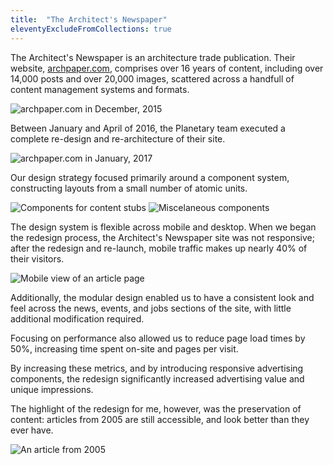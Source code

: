 ```yaml
---
title:  "The Architect's Newspaper"
eleventyExcludeFromCollections: true
---
```


The Architect's Newspaper is an architecture trade publication. Their website, [archpaper.com](http://archpaper.com), comprises over 16 years of content, including over 14,000 posts and over 20,000 images, scattered across a handfull of content management systems and formats.

![archpaper.com in December, 2015](/images/archpaper-1.png)

Between January and April of 2016, the Planetary team executed a complete re-design and re-architecture of their site.

![archpaper.com in January, 2017](/images/archpaper-2.png)

Our design strategy focused primarily around a component system, constructing layouts from a small number of atomic units.

![Components for content stubs](/images/archpaper-3.png)
![Miscelaneous components](/images/archpaper-4.png)

The design system is flexible across mobile and desktop. When we began the redesign process, the Architect's Newspaper site was not responsive; after the redesign and re-launch, mobile traffic makes up nearly 40% of their visitors.

![Mobile view of an article page](/images/archpaper-5.png)

Additionally, the modular design enabled us to have a consistent look and feel across the news, events, and jobs sections of the site, with little additional modification required.

Focusing on performance also allowed us to reduce page load times by 50%, increasing time spent on-site and pages per visit.

By increasing these metrics, and by introducing responsive advertising components, the redesign significantly increased advertising value and unique impressions.

The highlight of the redesign for me, however, was the preservation of content: articles from 2005 are still accessible, and look better than they ever have.

![An article from 2005](/images/archpaper-6.png)
